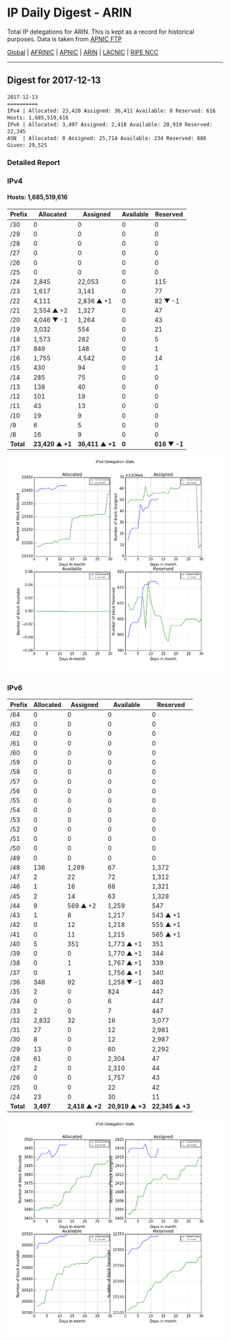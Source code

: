 # IP Daily Digest - ARIN 

Total IP delegations for ARIN. This is kept as a record for historical purposes. Data is taken from [APNIC FTP](https://ftp.apnic.net/)

[Global](https://github.com/csmets/IP-Daily-Digest) | [AFRINIC](https://github.com/csmets/IP-Daily-Digest/tree/master/archives/AFRINIC) | [APNIC](https://github.com/csmets/IP-Daily-Digest/tree/master/archives/APNIC) | [ARIN](https://github.com/csmets/IP-Daily-Digest/tree/master/archives/ARIN) | [LACNIC](https://github.com/csmets/IP-Daily-Digest/tree/master/archives/LACNIC) | [RIPE NCC](https://github.com/csmets/IP-Daily-Digest/tree/master/archives/RIPE_NCC)

---

## Digest for 2017-12-13
```
2017-12-13
==========
IPv4 | Allocated: 23,420 Assigned: 36,411 Available: 0 Reserved: 616 Hosts: 1,685,519,616
IPv6 | Allocated: 3,497 Assigned: 2,418 Available: 20,919 Reserved: 22,345
ASN  | Allocated: 0 Assigned: 25,714 Available: 234 Reserved: 886 Given: 29,525
```

### Detailed Report

### IPv4

#### Hosts: **1,685,519,616**

| Prefix | Allocated | Assigned | Available | Reserved |
| ----- | ----- | ----- | ----- | ----- |
| /30 | 0 | 0 | 0 | 0 |
| /29 | 0 | 0 | 0 | 0 |
| /28 | 0 | 0 | 0 | 0 |
| /27 | 0 | 0 | 0 | 0 |
| /26 | 0 | 0 | 0 | 0 |
| /25 | 0 | 0 | 0 | 0 |
| /24 | 2,845 | 22,053 | 0 | 115 |
| /23 | 1,617 | 3,141 | 0 | 77 |
| /22 | 4,111 | 2,836 ▲ +1 | 0 | 82 ▼ -1 |
| /21 | 2,554 ▲ +2 | 1,327 | 0 | 47 |
| /20 | 4,046 ▼ -1 | 1,264 | 0 | 43 |
| /19 | 3,032 | 554 | 0 | 21 |
| /18 | 1,573 | 282 | 0 | 5 |
| /17 | 849 | 148 | 0 | 1 |
| /16 | 1,755 | 4,542 | 0 | 14 |
| /15 | 430 | 94 | 0 | 1 |
| /14 | 285 | 75 | 0 | 0 |
| /13 | 138 | 40 | 0 | 0 |
| /12 | 101 | 19 | 0 | 0 |
| /11 | 43 | 13 | 0 | 0 |
| /10 | 19 | 9 | 0 | 0 |
| /9 | 6 | 5 | 0 | 0 |
| /8 | 16 | 9 | 0 | 0 |
| **Total** | **23,420 ▲ +1** | **36,411 ▲ +1** | **0** | **616 ▼ -1** |

![ipv4-stats](ipv4-figure.png)

### IPv6

| Prefix | Allocated | Assigned | Available | Reserved |
| ----- | ----- | ----- | ----- | ----- |
| /64 | 0 | 0 | 0 | 0 |
| /63 | 0 | 0 | 0 | 0 |
| /62 | 0 | 0 | 0 | 0 |
| /61 | 0 | 0 | 0 | 0 |
| /60 | 0 | 0 | 0 | 0 |
| /59 | 0 | 0 | 0 | 0 |
| /58 | 0 | 0 | 0 | 0 |
| /57 | 0 | 0 | 0 | 0 |
| /56 | 0 | 0 | 0 | 0 |
| /55 | 0 | 0 | 0 | 0 |
| /54 | 0 | 0 | 0 | 0 |
| /53 | 0 | 0 | 0 | 0 |
| /52 | 0 | 0 | 0 | 0 |
| /51 | 0 | 0 | 0 | 0 |
| /50 | 0 | 0 | 0 | 0 |
| /49 | 0 | 0 | 0 | 0 |
| /48 | 136 | 1,289 | 67 | 1,372 |
| /47 | 2 | 22 | 72 | 1,312 |
| /46 | 1 | 16 | 68 | 1,321 |
| /45 | 2 | 14 | 63 | 1,328 |
| /44 | 9 | 569 ▲ +2 | 1,259 | 547 |
| /43 | 1 | 8 | 1,217 | 543 ▲ +1 |
| /42 | 0 | 12 | 1,218 | 555 ▲ +1 |
| /41 | 0 | 11 | 1,215 | 565 ▲ +1 |
| /40 | 5 | 351 | 1,773 ▲ +1 | 351 |
| /39 | 0 | 0 | 1,770 ▲ +1 | 344 |
| /38 | 0 | 1 | 1,767 ▲ +1 | 339 |
| /37 | 0 | 1 | 1,756 ▲ +1 | 340 |
| /36 | 346 | 92 | 1,258 ▼ -1 | 463 |
| /35 | 2 | 0 | 824 | 447 |
| /34 | 0 | 0 | 6 | 447 |
| /33 | 2 | 0 | 7 | 447 |
| /32 | 2,832 | 32 | 16 | 3,077 |
| /31 | 27 | 0 | 12 | 2,981 |
| /30 | 8 | 0 | 12 | 2,987 |
| /29 | 13 | 0 | 60 | 2,292 |
| /28 | 61 | 0 | 2,304 | 47 |
| /27 | 2 | 0 | 2,310 | 44 |
| /26 | 0 | 0 | 1,757 | 43 |
| /25 | 0 | 0 | 22 | 42 |
| /24 | 23 | 0 | 30 | 11 |
| **Total** | **3,497** | **2,418 ▲ +2** | **20,919 ▲ +3** | **22,345 ▲ +3** |

![ipv6-stats](ipv6-figure.png)